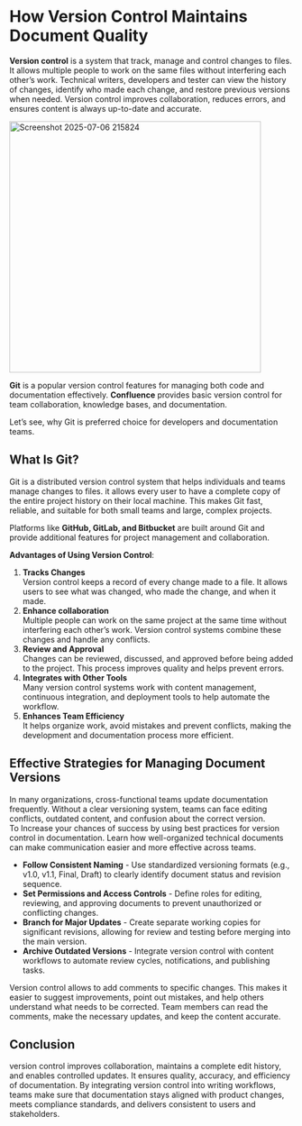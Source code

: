 # How Version Control Maintains Document Quality  
**Version control** is a system that track, manage and control changes to files. It allows multiple people to work on the same files without interfering each other’s work. Technical writers, developers and tester can view the history of changes, identify who made each change, and restore previous versions when needed. Version control improves collaboration, reduces errors, and ensures content is always up-to-date and accurate. 





<img width="446" alt="Screenshot 2025-07-06 215824" src="https://github.com/user-attachments/assets/84f011c3-628c-411f-be5a-1e267b5e8247" />






**Git** is a popular version control features for managing both code and documentation effectively. **Confluence** provides basic version control for team collaboration, knowledge bases, and documentation.  

Let’s see, why Git is preferred choice for developers and documentation teams.  

## What Is Git?  
Git is a distributed version control system that helps individuals and teams manage changes to files. it allows every user to have a complete copy of the entire project history on their local machine. This makes Git fast, reliable, and suitable for both small teams and large, complex projects.  

Platforms like **GitHub, GitLab, and Bitbucket** are built around Git and provide additional features for project management and collaboration.  

**Advantages of Using Version Control**:  
1.	**Tracks Changes**  
   Version control keeps a record of every change made to a file. It allows users to see what was changed, who made the change, and when it made.
2.	**Enhance collaboration**  
   Multiple people can work on the same project at the same time without interfering each other’s work. Version control systems combine these changes and handle any conflicts.
3.	**Review and Approval**  
Changes can be reviewed, discussed, and approved before being added to the project. This process improves quality and helps prevent errors.
4.	**Integrates with Other Tools**  
Many version control systems work with content management, continuous integration, and deployment tools to help automate the workflow.
5.	**Enhances Team Efficiency**  
It helps organize work, avoid mistakes and prevent conflicts, making the development and documentation process more efficient.

## Effective Strategies for Managing Document Versions  
In many organizations, cross-functional teams update documentation frequently. Without a clear versioning system, teams can face editing conflicts, outdated content, and confusion about the correct version.  
To Increase your chances of success by using best practices for version control in documentation. Learn how well-organized technical documents can make communication easier and more effective across teams.  
- **Follow Consistent Naming** - Use standardized versioning formats (e.g., v1.0, v1.1, Final, Draft) to clearly identify document status and revision sequence.
- **Set Permissions and Access Controls** - Define roles for editing, reviewing, and approving documents to prevent unauthorized or conflicting changes.  
- **Branch for Major Updates** - Create separate working copies for significant revisions, allowing for review and testing before merging into the main version.  
- **Archive Outdated Versions** - Integrate version control with content workflows to automate review cycles, notifications, and publishing tasks.
    
Version control allows to add comments to specific changes. This makes it easier to suggest improvements, point out mistakes, and help others understand what needs to be corrected. Team members can read the comments, make the necessary updates, and keep the content accurate.  

## Conclusion   
version control improves collaboration, maintains a complete edit history, and enables controlled updates. It ensures quality, accuracy, and efficiency of documentation. By integrating version control into writing workflows, teams make sure that documentation stays aligned with product changes, meets compliance standards, and delivers consistent to users and stakeholders.









